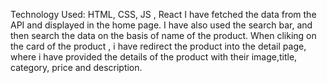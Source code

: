 Technology Used:  HTML, CSS, JS , React
I have fetched the data from the API and displayed in the home page.
I have also used the search bar, and then search the data on the basis of name of the product.
When cliking on the card of the product , i have redirect the product into the detail page, where i have provided the details of the product with their image,title, category, price and description.
